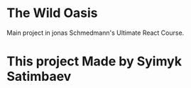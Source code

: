 # The Wild Oasis

Main project in jonas Schmedmann's Ultimate React Course.

# This project Made by Syimyk Satimbaev
